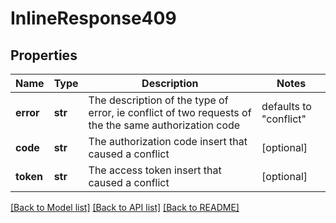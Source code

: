 # InlineResponse409


## Properties
Name | Type | Description | Notes
------------ | ------------- | ------------- | -------------
**error** | **str** | The description of the type of error, ie conflict of two requests of the the same authorization code  | defaults to "conflict"
**code** | **str** | The authorization code insert that caused a conflict  | [optional] 
**token** | **str** | The access token insert that caused a conflict  | [optional] 

[[Back to Model list]](../README.md#documentation-for-models) [[Back to API list]](../README.md#documentation-for-api-endpoints) [[Back to README]](../README.md)


